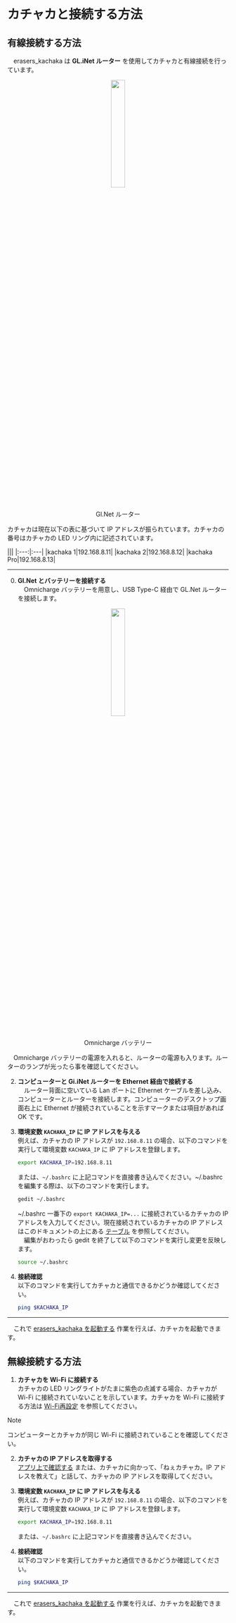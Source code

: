 # カチャカと接続する方法
## 有線接続する方法
　erasers_kachaka は **GL.iNet ルーター** を使用してカチャカと有線接続を行っています。
<p align="center">
<img width=25% src='https://m.media-amazon.com/images/I/41IiLQJghoL.jpg'/><br>
Gl.Net ルーター
</p>

カチャカは現在以下の表に基づいて IP アドレスが振られています。カチャカの番号はカチャカの LED リング内に記述されています。

<a id='table'></a>
|||
|:---:|:---|
|kachaka 1|192.168.8.11|
|kachaka 2|192.168.8.12|
|kachaka Pro|192.168.8.13|

---
0. **Gl.Net とバッテリーを接続する**<br>
  　Omnicharge バッテリーを用意し、USB Type-C 経由で GL.Net ルーターを接続します。
  
  <p align="center">
  <img width=25% src='https://jp.omnicharge.co/cdn/shop/files/omnicharge-omni-20_be168e67-5aea-4ca2-81a1-9c37e7cba3d0.jpg?v=1723394929' />
  <br>
  Omnicharge バッテリー
  </p>
  
  　Omnicharge バッテリーの電源を入れると、ルーターの電源も入ります。ルーターのランプが光ったら事を確認してください。

2. **コンピューターと Gi.iNet ルーターを Ethernet 経由で接続する**<br>
  　ルーター背面に空いている Lan ポートに Ethernet ケーブルを差し込み、コンピューターとルーターを接続します。コンピューターのデスクトップ画面右上に Ethernet が接続されていることを示すマークまたは項目があれば OK です。

3. **環境変数 `KACHAKA_IP` に IP アドレスを与える**<br>
   例えば、カチャカの IP アドレスが `192.168.8.11` の場合、以下のコマンドを実行して環境変数 `KACHAKA_IP` に IP アドレスを登録します。
   ```bash
   export KACHAKA_IP=192.168.8.11
   ```
   または、`~/.bashrc` に上記コマンドを直接書き込んでください。~/.bashrc を編集する際は、以下のコマンドを実行します。
   ```bash
   gedit ~/.bashrc
   ```
   ~/.bashrc 一番下の `export KACHAKA_IP=...` に接続されているカチャカの IP アドレスを入力してください。現在接続されているカチャカの IP アドレスはこのドキュメントの上にある
   [テーブル](#table)
   を参照してください。<br>
   　編集がおわったら gedit を終了して以下のコマンドを実行し変更を反映します。
   ```bash
   source ~/.bashrc
   ```
5. **接続確認**<br>
   以下のコマンドを実行してカチャカと通信できるかどうか確認してください。
    ```bash
    ping $KACHAKA_IP
    ```

---

　これで
[erasers_kachaka を起動する](/erasers_kachaka/erasers_kachaka_bringup/README.md)
作業を行えば、カチャカを起動できます。

## 無線接続する方法

1. **カチャカを Wi-Fi に接続する**<br>
  カチャカの LED リングライトがたまに紫色の点滅する場合、カチャカが Wi-Fi に接続されていないことを示しています。カチャカを Wi-Fi に接続する方法は
  [Wi-Fi再設定](https://kachaka.zendesk.com/hc/ja/articles/7032634306575-Wi-Fi%E5%86%8D%E8%A8%AD%E5%AE%9A)
  を参照してください。

> [!NOTE]
> コンピューターとカチャカが同じ Wi-Fi に接続されていることを確認してください。

2. **カチャカの IP アドレスを取得する**<br>
   [アプリ上で確認する](https://kachaka.zendesk.com/hc/ja/articles/7873356524559-%E3%82%AB%E3%83%81%E3%83%A3%E3%82%AB%E3%81%AEIP%E3%82%A2%E3%83%89%E3%83%AC%E3%82%B9%E3%81%AE%E7%A2%BA%E8%AA%8D%E6%96%B9%E6%B3%95)
   または、カチャカに向かって、「ねぇカチャカ。IP アドレスを教えて」と話して、カチャカの IP アドレスを取得してください。

3. **環境変数 `KACHAKA_IP` に IP アドレスを与える**<br>
   例えば、カチャカの IP アドレスが `192.168.8.11` の場合、以下のコマンドを実行して環境変数 `KACHAKA_IP` に IP アドレスを登録します。
   ```bash
   export KACHAKA_IP=192.168.8.11
   ```
   または、`~/.bashrc` に上記コマンドを直接書き込んでください。

 4. **接続確認**<br>
   以下のコマンドを実行してカチャカと通信できるかどうか確認してください。
    ```bash
    ping $KACHAKA_IP
    ```

---

　これで
[erasers_kachaka を起動する](/erasers_kachaka/erasers_kachaka_bringup/README.md)
作業を行えば、カチャカを起動できます。
